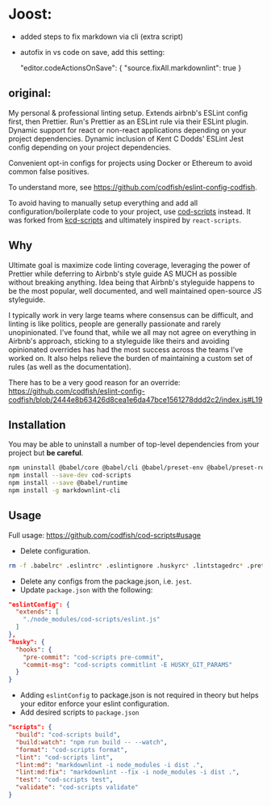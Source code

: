 # Joost:

- added steps to fix markdown via cli (extra script)
- autofix in vs code on save, add this setting:
  
  "editor.codeActionsOnSave": {
    "source.fixAll.markdownlint": true
  }

## original:


My personal & professional linting setup. Extends airbnb's ESLint config first, then Prettier. Run's Prettier as an ESLint rule via their ESLint plugin. Dynamic support for react or non-react applications depending on your project dependencies. Dynamic inclusion of Kent C Dodds' ESLint Jest config depending on your project dependencies.

Convenient opt-in configs for projects using Docker or Ethereum to avoid common false positives.

To understand more, see https://github.com/codfish/eslint-config-codfish.

To avoid having to manually setup everything and add all configuration/boilerplate code to your project, use [cod-scripts](https://github.com/codfish/cod-scripts) instead. It was forked from [kcd-scripts](https://github.com/kentcdodds/kcd-scripts) and ultimately inspired by `react-scripts`.

## Why

Ultimate goal is maximize code linting coverage, leveraging the power of Prettier while deferring to Airbnb's style guide AS MUCH as possible without breaking anything. Idea being that Airbnb's styleguide happens to be the most popular, well documented, and well maintained open-source JS styleguide.

I typically work in very large teams where consensus can be difficult, and linting is like politics, people are generally passionate and rarely unopinionated. I've found that, while we all may not agree on everything in Airbnb's approach, sticking to a styleguide like theirs and avoiding opinionated overrides has had the most success across the teams I've worked on. It also helps relieve the burden of maintaining a custom set of rules (as well as the documentation).

There has to be a very good reason for an override: https://github.com/codfish/eslint-config-codfish/blob/2444e8b63426d8cea1e6da47bce1561278ddd2c2/index.js#L19

## Installation

You may be able to uninstall a number of top-level dependencies from your project but **be careful**.

```sh
npm uninstall @babel/core @babel/cli @babel/preset-env @babel/preset-react eslint eslint-config-codfish prettier husky lint-staged jest @commitlint/cli @commitlint/config-conventional markdownlint-cli
npm install --save-dev cod-scripts
npm install --save @babel/runtime
npm install -g markdownlint-cli
```

## Usage

Full usage: https://github.com/codfish/cod-scripts#usage

- Delete configuration.
```sh
rm -f .babelrc* .eslintrc* .eslintignore .huskyrc* .lintstagedrc* .prettierrc* .prettierignore jest.config.js .commitlintrc* commitlint*
```
- Delete any configs from the package.json, i.e. `jest`.
- Update `package.json` with the following:
```json
"eslintConfig": {
  "extends": [
    "./node_modules/cod-scripts/eslint.js"
  ]
},
"husky": {
  "hooks": {
    "pre-commit": "cod-scripts pre-commit",
    "commit-msg": "cod-scripts commitlint -E HUSKY_GIT_PARAMS"
  }
}
```
  - Adding `eslintConfig` to package.json is not required in theory but helps your editor enforce your eslint configuration.
- Add desired scripts to `package.json`
```json
"scripts": {
  "build": "cod-scripts build",
  "build:watch": "npm run build -- --watch",
  "format": "cod-scripts format",
  "lint": "cod-scripts lint",
  "lint:md": "markdownlint -i node_modules -i dist .",
  "lint:md:fix": "markdownlint --fix -i node_modules -i dist .",
  "test": "cod-scripts test",
  "validate": "cod-scripts validate"
}
```

